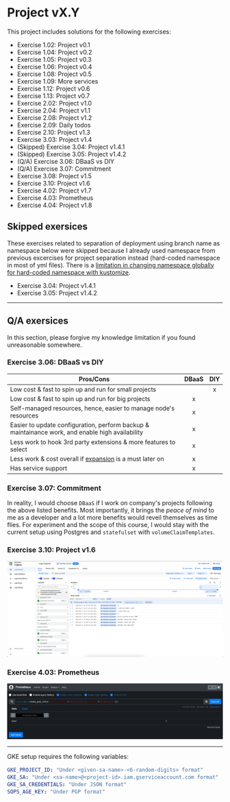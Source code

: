 # Project vX.Y

This project includes solutions for the following exercises:

* Exercise 1.02: Project v0.1
* Exercise 1.04: Project v0.2
* Exercise 1.05: Project v0.3
* Exercise 1.06: Project v0.4
* Exercise 1.08: Project v0.5
* Exercise 1.09: More services
* Exercise 1.12: Project v0.6
* Exercise 1.13: Project v0.7
* Exercise 2.02: Project v1.0
* Exercise 2.04: Project v1.1
* Exercise 2.08: Project v1.2
* Exercise 2.09: Daily todos
* Exercise 2.10: Project v1.3
* Exercise 3.03: Project v1.4
* (Skipped) Exercise 3.04: Project v1.4.1
* (Skipped) Exercise 3.05: Project v1.4.2
* (Q/A) Exercise 3.06: DBaaS vs DIY
* (Q/A) Exercise 3.07: Commitment
* Exercise 3.08: Project v1.5
* Exercise 3.10: Project v1.6
* Exercise 4.02: Project v1.7
* Exercise 4.03: Prometheus
* Exercise 4.04: Project v1.8



## Skipped exersices
These exercises related to separation of deployment using branch name as namespace below were skipped because I already used namespace from previous excercises for project separation instead (hard-coded namespace in most of yml files). There is a [limitation in changing namespace globally for hard-coded namespace with kustomize](https://github.com/kubernetes-sigs/kustomize/issues/880).

* Exercise 3.04: Project v1.4.1
* Exercise 3.05: Project v1.4.2

---

## Q/A exersices

In this section, please forgive my knowledge limitation if you found unreasonable somewhere.

### Exercise 3.06: DBaaS vs DIY
|Pros/Cons|DBaaS|DIY|
|-|:-:|:-:|
|Low cost & fast to spin up and run for small projects||x|
|Low cost & fast to spin up and run for big projects|x||
|Self-managed resources, hence, easier to manage node's resources|x||
|Easier to update configuration, perform backup & maintainance work, and enable high availability|x||
|Less work to hook 3rd party extensions & more features to select|x||
|Less work & cost overall if <ins>expansion</ins> is a must later on|x||
|Has service support|x||

### Exercise 3.07: Commitment
In reality, I would choose `DBaaS` if I work on company's projects following the above listed benefits. Most importantly, it brings the _peace of mind_ to me as a developer and a lot more benefits would reveil themselves as time flies. For experiment and the scope of this course, I would stay with the current setup using Postgres and `statefulset` with `volumeClaimTemplates`.

### Exercise 3.10: Project v1.6
!['Log image'](image/log_image.png)

### Exercise 4.03: Prometheus
!['Prometheus StatefulSets Query'](image/prometheus_statefulSets_count.png)

---

GKE setup requires the following variables:

```yaml
GKE_PROJECT_ID: "Under <given-sa-name>-<6-random-digits> format"
GKE_SA: "Under <sa-name>@<project-id>.iam.gserviceaccount.com format"
GKE_SA_CREDENTIALS: "Under JSON format"
SOPS_AGE_KEY: "Under PGP format"
```